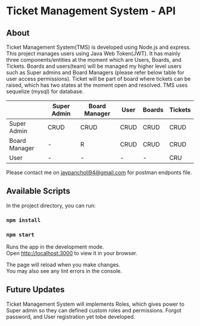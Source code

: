 # Ticket Management System - API

## About

Ticket Management System(TMS) is developed using Node.js and express. This project manages users using Java Web Token(JWT). It has mainly three components/entities at the moment which are Users, Boards, and Tickets. Boards and users(team) will be managed my higher level users such as Super admins and Board Managers (please refer below table for user access permissions). Ticket will be part of board where tickets can be raised, which has two states at the moment open and resolved. TMS uses sequelize (mysql) for database.

|               | Super Admin | Board Manager | User | Boards | Tickets |
| ------------- | ----------- | ------------- | ---- | ------ | ------- |
| Super Admin   | CRUD        | CRUD          | CRUD | CRUD   | CRUD    |
| Board Manager | -           | R             | CRUD | CRUD   | CRUD    |
| User          | -           | -             | -    | -      | CRU     |

Please contact me on [jaypancholi94@gmail.com](mailto:jaypancholi94@gmail.com) for postman endponts file.

## Available Scripts

In the project directory, you can run:

### `npm install`

### `npm start`

Runs the app in the development mode.\
Open [http://localhost:3000](http://localhost:3000) to view it in your browser.

The page will reload when you make changes.\
You may also see any lint errors in the console.

## Future Updates

Ticket Management System will implements Roles, which gives power to Super admin so they can defined custom roles and permissions. Forgot password, and User registration yet tobe developed.
